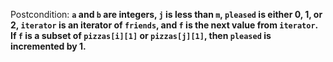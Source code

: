 Postcondition: **`a` and `b` are integers, `j` is less than `m`, `pleased` is either 0, 1, or 2, `iterator` is an iterator of `friends`, and `f` is the next value from `iterator`. If `f` is a subset of `pizzas[i][1]` or `pizzas[j][1]`, then `pleased` is incremented by 1.**